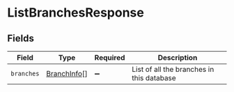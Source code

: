 # ListBranchesResponse


## Fields

| Field                                             | Type                                              | Required                                          | Description                                       |
| ------------------------------------------------- | ------------------------------------------------- | ------------------------------------------------- | ------------------------------------------------- |
| `branches`                                        | [BranchInfo](../../models/shared/branchinfo.md)[] | :heavy_minus_sign:                                | List of all the branches in this database         |